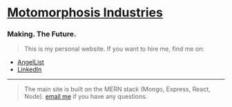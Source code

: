 # [Motomorphosis Industries](http://www.motomorphosis-ind.com/)
### Making. The Future.
> This is my personal website. If you want to hire me, find me on:

* [AngelList](https://angel.co/christopher-brown-72)
* [LinkedIn](https://www.linkedin.com/in/xchristopherxbrown)

***
> The main site is built on the MERN stack (Mongo, Express, React, Node).
[email me](mailto:christopher.brown@motomorphosis-ind.com) if you have any questions.

